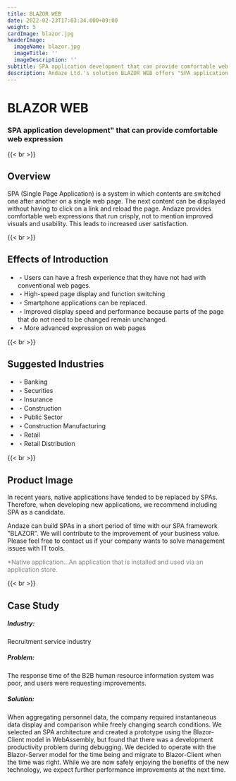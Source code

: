 ```yaml
---
title: BLAZOR WEB
date: 2022-02-23T17:03:34.000+09:00
weight: 5
cardImage: blazor.jpg
headerImage:
  imageName: blazor.jpg
  imageTitle: ''
  imageDescription: ''
subtitle: SPA application development that can provide comfortable web expression
description: Andaze Ltd.'s solution BLAZOR WEB offers "SPA application development" that can provide comfortable web expressions. We contribute to the improvement of your business value. Please feel free to contact us if your company would like to solve your management issues with IT tools.
---
```

# BLAZOR WEB

### SPA application development" that can provide comfortable web expression

{{< br >}}

## Overview

SPA (Single Page Application) is a system in which contents are switched one after another on a single web page. The next content can be displayed without having to click on a link and reload the page. Andaze provides comfortable web expressions that run crisply, not to mention improved visuals and usability. This leads to increased user satisfaction.

{{< br >}}

## Effects of Introduction

* ・Users can have a fresh experience that they have not had with conventional web pages.
* ・High-speed page display and function switching
* ・Smartphone applications can be replaced.
* ・Improved display speed and performance because parts of the page that do not need to be changed remain unchanged.
* ・More advanced expression on web pages

{{< br >}}

## Suggested Industries

* ・Banking
* ・Securities
* ・Insurance
* ・Construction
* ・Public Sector
* ・Construction Manufacturing
* ・Retail
* ・Retail Distribution

{{< br >}}

## Product Image

In recent years, native applications have tended to be replaced by SPAs. Therefore, when developing new applications, we recommend including SPA as a candidate.

Andaze can build SPAs in a short period of time with our SPA framework "BLAZOR". We will contribute to the improvement of your business value. Please feel free to contact us if your company wants to solve management issues with IT tools.

<font color="gray">*Native application...An application that is installed and used via an application store.</font>

{{< br >}}

## Case Study

##### **Industry**:

Recruitment service industry

##### **Problem**:

The response time of the B2B human resource information system was poor, and users were requesting improvements.

##### **Solution**:

When aggregating personnel data, the company required instantaneous data display and comparison while freely changing search conditions. We selected an SPA architecture and created a prototype using the Blazor-Client model in WebAssembly, but found that there was a development productivity problem during debugging. We decided to operate with the Blazor-Server model for the time being and migrate to Blazor-Client when the time was right. While we are now safely enjoying the benefits of the new technology, we expect further performance improvements at the next time.
